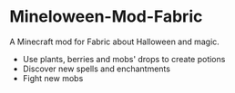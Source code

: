 # Mineloween-Mod-Fabric
A Minecraft mod for Fabric about Halloween and magic.
- Use plants, berries and mobs' drops to create potions
- Discover new spells and enchantments
- Fight new mobs
